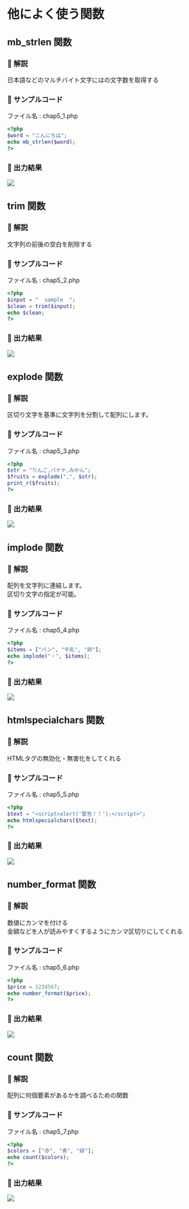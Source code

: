 # 他によく使う関数

## mb_strlen 関数

### 🔹 解説

日本語などのマルチバイト文字にはの文字数を取得する

### 🔹 サンプルコード

ファイル名 : chap5_1.php

```php
<?php
$word = "こんにちは";
echo mb_strlen($word);
?>
```

### 🔹 出力結果

![](images/01.png)



## trim 関数

### 🔹 解説

文字列の前後の空白を削除する

### 🔹 サンプルコード

ファイル名 : chap5_2.php

```php
<?php
$input = "  sample  ";
$clean = trim($input);
echo $clean;
?>
```

### 🔹 出力結果

![](images/02.png)



## explode 関数

### 🔹 解説

区切り文字を基準に文字列を分割して配列にします。

### 🔹 サンプルコード

ファイル名 : chap5_3.php

```php
<?php
$str = "りんご,バナナ,みかん";
$fruits = explode(",", $str);
print_r($fruits);
?>
```

### 🔹 出力結果

![](images/03.png)



## implode 関数

### 🔹 解説
配列を文字列に連結します。  
区切り文字の指定が可能。

### 🔹 サンプルコード

ファイル名 : chap5_4.php

```php
<?php
$items = ["パン", "牛乳", "卵"];
echo implode("・", $items);
?>
```

### 🔹 出力結果

![](images/04.png)



## htmlspecialchars 関数

### 🔹 解説

HTMLタグの無効化・無害化をしてくれる

### 🔹 サンプルコード

ファイル名 : chap5_5.php

```php
<?php
$text = "<script>alert('警告！！');</script>";
echo htmlspecialchars($text);
?>
```

### 🔹 出力結果

![](images/05.png)



## number_format 関数

### 🔹 解説
数値にカンマを付ける  
金額などを人が読みやすくするようにカンマ区切りにしてくれる

### 🔹 サンプルコード

ファイル名 : chap5_6.php

```php
<?php
$price = 1234567;
echo number_format($price);
?>
```

### 🔹 出力結果

![](images/06.png)



## count 関数

### 🔹 解説
配列に何個要素があるかを調べるための関数

### 🔹 サンプルコード

ファイル名 : chap5_7.php

```php
<?php
$colors = ["赤", "青", "緑"];
echo count($colors);
?>
```

### 🔹 出力結果

![](images/07.png)
